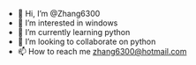 - 👋 Hi, I’m @Zhang6300
- 👀 I’m interested in windows
- 🌱 I’m currently learning python
- 💞️ I’m looking to collaborate on python
- 📫 How to reach me zhang6300@hotmail.com

<!---
Zhang6300/Zhang6300 is a ✨ special ✨ repository because its `README.md` (this file) appears on your GitHub profile.
You can click the Preview link to take a look at your changes.
--->

